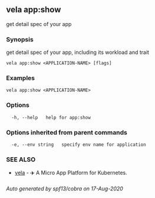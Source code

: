 ## vela app:show

get detail spec of your app

### Synopsis

get detail spec of your app, including its workload and trait

```
vela app:show <APPLICATION-NAME> [flags]
```

### Examples

```
vela app:show <APPLICATION-NAME>
```

### Options

```
  -h, --help   help for app:show
```

### Options inherited from parent commands

```
  -e, --env string   specify env name for application
```

### SEE ALSO

* [vela](vela.md)	 - ✈️  A Micro App Platform for Kubernetes.

###### Auto generated by spf13/cobra on 17-Aug-2020
